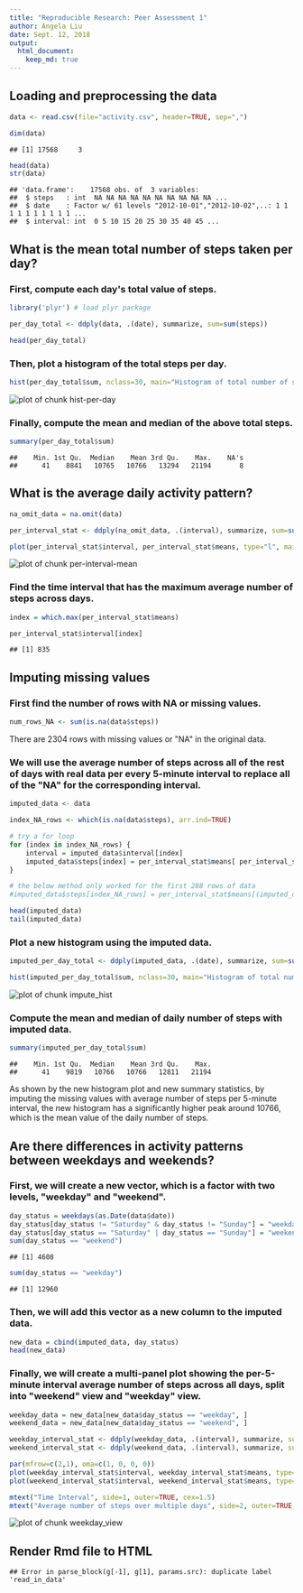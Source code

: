 ```yaml
---
title: "Reproducible Research: Peer Assessment 1"
author: Angela Liu
date: Sept. 12, 2018 
output: 
  html_document:
    keep_md: true
---
```



## Loading and preprocessing the data


```r
data <- read.csv(file="activity.csv", header=TRUE, sep=",")

dim(data)
```

```
## [1] 17568     3
```

```r
head(data)
str(data)
```

```
## 'data.frame':	17568 obs. of  3 variables:
##  $ steps   : int  NA NA NA NA NA NA NA NA NA NA ...
##  $ date    : Factor w/ 61 levels "2012-10-01","2012-10-02",..: 1 1 1 1 1 1 1 1 1 1 ...
##  $ interval: int  0 5 10 15 20 25 30 35 40 45 ...
```

## What is the mean total number of steps taken per day?

### First, compute each day's total value of steps. 

```r
library('plyr') # load plyr package

per_day_total <- ddply(data, .(date), summarize, sum=sum(steps)) 

head(per_day_total)
```

### Then, plot a histogram of the total steps per day. 

```r
hist(per_day_total$sum, nclass=30, main="Histogram of total number of steps per day", xlab="Total number of steps per day", ylab="Count")
```

![plot of chunk hist-per-day](figure/hist-per-day-1.png)

### Finally, compute the mean and median of the above total steps. 

```r
summary(per_day_total$sum) 
```

```
##    Min. 1st Qu.  Median    Mean 3rd Qu.    Max.    NA's 
##      41    8841   10765   10766   13294   21194       8
```


## What is the average daily activity pattern?


```r
na_omit_data = na.omit(data)

per_interval_stat <- ddply(na_omit_data, .(interval), summarize, sum=sum(steps), means=mean(steps)) 

plot(per_interval_stat$interval, per_interval_stat$means, type="l", main="Average number of steps per interval over time", xlab="Time interval in 5-minute", ylab="Average number of steps per interval")
```

![plot of chunk per-interval-mean](figure/per-interval-mean-1.png)


### Find the time interval that has the maximum average number of steps across days. 



```r
index = which.max(per_interval_stat$means)

per_interval_stat$interval[index]
```

```
## [1] 835
```


## Imputing missing values

### First find the number of rows with NA or missing values.  

```r
num_rows_NA <- sum(is.na(data$steps))
```

There are 2304 rows with missing values or "NA" in the original data. 


### We will use the average number of steps across all of the rest of days with real data per every 5-minute interval to replace all of the "NA" for the corresponding interval. 


```r
imputed_data <- data

index_NA_rows <- which(is.na(data$steps), arr.ind=TRUE)

# try a for loop
for (index in index_NA_rows) {
    interval = imputed_data$interval[index]
    imputed_data$steps[index] = per_interval_stat$means[ per_interval_stat$interval == interval ]
}

# the below method only worked for the first 288 rows of data
#imputed_data$steps[index_NA_rows] = per_interval_stat$means[(imputed_data$interval[index_NA_rows] == per_interval_stat$interval)]

head(imputed_data)
tail(imputed_data)
```

### Plot a new histogram using the imputed data. 


```r
imputed_per_day_total <- ddply(imputed_data, .(date), summarize, sum=sum(steps)) 

hist(imputed_per_day_total$sum, nclass=30, main="Histogram of total number of steps per day (Imputed)", xlab="Total number of steps per day", ylab="Count")
```

![plot of chunk impute_hist](figure/impute_hist-1.png)


### Compute the mean and median of daily number of steps with imputed data.  


```r
summary(imputed_per_day_total$sum) 
```

```
##    Min. 1st Qu.  Median    Mean 3rd Qu.    Max. 
##      41    9819   10766   10766   12811   21194
```

As shown by the new histogram plot and new summary statistics, by imputing the missing values with average number of steps per 5-minute interval, the new histogram has a significantly higher peak around 10766, which is the mean value of the daily number of steps.  


## Are there differences in activity patterns between weekdays and weekends?

### First, we will create a new vector, which is a factor with two levels, "weekday" and "weekend". 


```r
day_status = weekdays(as.Date(data$date))
day_status[day_status != "Saturday" & day_status != "Sunday"] = "weekday"
day_status[day_status == "Saturday" | day_status == "Sunday"] = "weekend"
sum(day_status == "weekend")
```

```
## [1] 4608
```

```r
sum(day_status == "weekday")
```

```
## [1] 12960
```


### Then, we will add this vector as a new column to the imputed data.


```r
new_data = cbind(imputed_data, day_status)
head(new_data)
```

### Finally, we will create a multi-panel plot showing the per-5-minute interval average number of steps across all days, split into "weekend" view and "weekday" view. 


```r
weekday_data = new_data[new_data$day_status == "weekday", ]
weekend_data = new_data[new_data$day_status == "weekend", ]

weekday_interval_stat <- ddply(weekday_data, .(interval), summarize, sum=sum(steps), means=mean(steps)) 
weekend_interval_stat <- ddply(weekend_data, .(interval), summarize, sum=sum(steps), means=mean(steps)) 

par(mfrow=c(2,1), oma=c(1, 0, 0, 0))
plot(weekday_interval_stat$interval, weekday_interval_stat$means, type='l', main="weekday", xlab="", ylab="")
plot(weekend_interval_stat$interval, weekend_interval_stat$means, type='l', main="weekend", xlab="", ylab="")

mtext("Time Interval", side=1, outer=TRUE, cex=1.5)
mtext("Average number of steps over multiple days", side=2, outer=TRUE, line=-1, cex=1.5)
```

![plot of chunk weekday_view](figure/weekday_view-1.png)


## Render Rmd file to HTML


```
## Error in parse_block(g[-1], g[1], params.src): duplicate label 'read_in_data'
```

